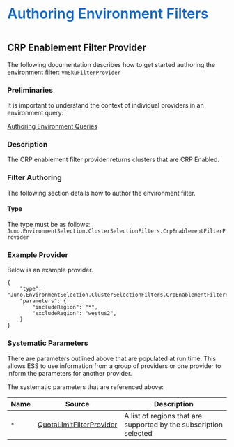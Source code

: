 ﻿<div style="font-size:24pt;font-weight:600;color:#1569C7">Authoring Environment Filters</div>
<br/>

## CRP Enablement Filter Provider

The following documentation describes how to get started authoring the environment filter:
`VmSkuFilterProvider`

### Preliminaries
It is important to understand the context of individual providers in an environment query:  

[Authoring Environment Queries](./Authoring-EnvironmentQueries.md)

### Description
The CRP enablement filter provider returns clusters that are CRP Enabled.


### Filter Authoring
The following section details how to author the environment filter.

#### Type
The type must be as follows: `Juno.EnvironmentSelection.ClusterSelectionFilters.CrpEnablementFilterProvider`

### Example Provider
Below is an example provider. 

```
{
    "type": "Juno.EnvironmentSelection.ClusterSelectionFilters.CrpEnablementFilterProvider",
    "parameters": {
        "includeRegion": "*",
        "excludeRegion": "westus2",
    }
}
```

### Systematic Parameters
There are parameters outlined above that are populated at run time. This allows ESS to use information from a group
of providers or one provider to inform the parameters for another provider. 

The systematic parameters that are referenced above:

| Name | Source | Description
----|-----|-----
`*` | [QuotaLimitFilterProvider](./Authoring-QuotaLimitFilterProvider.md) | A list of regions that are supported by the subscription selected

